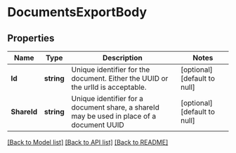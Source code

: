 # DocumentsExportBody

## Properties
Name | Type | Description | Notes
------------ | ------------- | ------------- | -------------
**Id** | **string** | Unique identifier for the document. Either the UUID or the urlId is acceptable. | [optional] [default to null]
**ShareId** | **string** | Unique identifier for a document share, a shareId may be used in place of a document UUID | [optional] [default to null]

[[Back to Model list]](../README.md#documentation-for-models) [[Back to API list]](../README.md#documentation-for-api-endpoints) [[Back to README]](../README.md)

